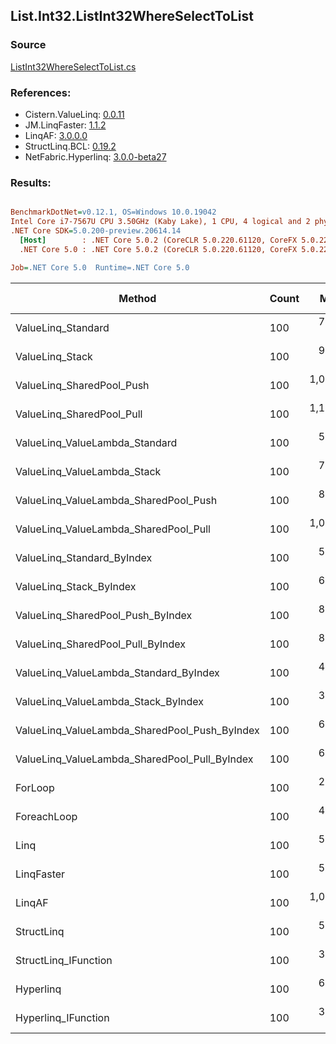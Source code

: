 ﻿## List.Int32.ListInt32WhereSelectToList

### Source
[ListInt32WhereSelectToList.cs](../LinqBenchmarks/List/Int32/ListInt32WhereSelectToList.cs)

### References:
- Cistern.ValueLinq: [0.0.11](https://www.nuget.org/packages/Cistern.ValueLinq/0.0.11)
- JM.LinqFaster: [1.1.2](https://www.nuget.org/packages/JM.LinqFaster/1.1.2)
- LinqAF: [3.0.0.0](https://www.nuget.org/packages/LinqAF/3.0.0.0)
- StructLinq.BCL: [0.19.2](https://www.nuget.org/packages/StructLinq.BCL/0.19.2)
- NetFabric.Hyperlinq: [3.0.0-beta27](https://www.nuget.org/packages/NetFabric.Hyperlinq/3.0.0-beta27)

### Results:
``` ini

BenchmarkDotNet=v0.12.1, OS=Windows 10.0.19042
Intel Core i7-7567U CPU 3.50GHz (Kaby Lake), 1 CPU, 4 logical and 2 physical cores
.NET Core SDK=5.0.200-preview.20614.14
  [Host]        : .NET Core 5.0.2 (CoreCLR 5.0.220.61120, CoreFX 5.0.220.61120), X64 RyuJIT
  .NET Core 5.0 : .NET Core 5.0.2 (CoreCLR 5.0.220.61120, CoreFX 5.0.220.61120), X64 RyuJIT

Job=.NET Core 5.0  Runtime=.NET Core 5.0  

```
|                                        Method | Count |       Mean |   Error |  StdDev | Ratio | RatioSD |  Gen 0 | Gen 1 | Gen 2 | Allocated |
|---------------------------------------------- |------ |-----------:|--------:|--------:|------:|--------:|-------:|------:|------:|----------:|
|                            ValueLinq_Standard |   100 |   763.4 ns | 2.31 ns | 2.16 ns |  2.78 |    0.01 | 0.3090 |     - |     - |     648 B |
|                               ValueLinq_Stack |   100 |   943.4 ns | 2.93 ns | 2.74 ns |  3.43 |    0.02 | 0.1221 |     - |     - |     256 B |
|                     ValueLinq_SharedPool_Push |   100 | 1,047.4 ns | 3.24 ns | 3.03 ns |  3.81 |    0.02 | 0.1221 |     - |     - |     256 B |
|                     ValueLinq_SharedPool_Pull |   100 | 1,165.0 ns | 3.11 ns | 2.76 ns |  4.24 |    0.02 | 0.1221 |     - |     - |     256 B |
|                ValueLinq_ValueLambda_Standard |   100 |   556.3 ns | 1.74 ns | 1.54 ns |  2.02 |    0.01 | 0.3090 |     - |     - |     648 B |
|                   ValueLinq_ValueLambda_Stack |   100 |   769.1 ns | 1.51 ns | 1.34 ns |  2.80 |    0.01 | 0.1221 |     - |     - |     256 B |
|         ValueLinq_ValueLambda_SharedPool_Push |   100 |   843.6 ns | 2.36 ns | 1.97 ns |  3.07 |    0.01 | 0.1221 |     - |     - |     256 B |
|         ValueLinq_ValueLambda_SharedPool_Pull |   100 | 1,021.7 ns | 5.05 ns | 4.21 ns |  3.72 |    0.02 | 0.1221 |     - |     - |     256 B |
|                    ValueLinq_Standard_ByIndex |   100 |   567.0 ns | 2.73 ns | 2.28 ns |  2.06 |    0.01 | 0.3090 |     - |     - |     648 B |
|                       ValueLinq_Stack_ByIndex |   100 |   619.4 ns | 1.91 ns | 1.69 ns |  2.25 |    0.01 | 0.1221 |     - |     - |     256 B |
|             ValueLinq_SharedPool_Push_ByIndex |   100 |   842.1 ns | 1.52 ns | 1.42 ns |  3.06 |    0.01 | 0.1221 |     - |     - |     256 B |
|             ValueLinq_SharedPool_Pull_ByIndex |   100 |   846.2 ns | 1.66 ns | 1.39 ns |  3.08 |    0.01 | 0.1221 |     - |     - |     256 B |
|        ValueLinq_ValueLambda_Standard_ByIndex |   100 |   405.2 ns | 1.73 ns | 1.62 ns |  1.48 |    0.01 | 0.3095 |     - |     - |     648 B |
|           ValueLinq_ValueLambda_Stack_ByIndex |   100 |   384.1 ns | 1.66 ns | 1.47 ns |  1.40 |    0.01 | 0.1221 |     - |     - |     256 B |
| ValueLinq_ValueLambda_SharedPool_Push_ByIndex |   100 |   675.0 ns | 2.14 ns | 1.90 ns |  2.46 |    0.01 | 0.1221 |     - |     - |     256 B |
| ValueLinq_ValueLambda_SharedPool_Pull_ByIndex |   100 |   655.8 ns | 2.22 ns | 1.73 ns |  2.39 |    0.01 | 0.1221 |     - |     - |     256 B |
|                                       ForLoop |   100 |   274.7 ns | 1.02 ns | 0.90 ns |  1.00 |    0.00 | 0.3095 |     - |     - |     648 B |
|                                   ForeachLoop |   100 |   404.6 ns | 0.92 ns | 0.86 ns |  1.47 |    0.01 | 0.3095 |     - |     - |     648 B |
|                                          Linq |   100 |   575.1 ns | 1.62 ns | 1.36 ns |  2.09 |    0.01 | 0.3824 |     - |     - |     800 B |
|                                    LinqFaster |   100 |   573.0 ns | 1.88 ns | 1.57 ns |  2.09 |    0.01 | 0.4320 |     - |     - |     904 B |
|                                        LinqAF |   100 | 1,048.5 ns | 4.06 ns | 3.60 ns |  3.82 |    0.02 | 0.3090 |     - |     - |     648 B |
|                                    StructLinq |   100 |   553.5 ns | 1.87 ns | 1.75 ns |  2.01 |    0.01 | 0.1717 |     - |     - |     360 B |
|                          StructLinq_IFunction |   100 |   357.4 ns | 1.05 ns | 0.98 ns |  1.30 |    0.00 | 0.1221 |     - |     - |     256 B |
|                                     Hyperlinq |   100 |   610.9 ns | 1.68 ns | 1.31 ns |  2.22 |    0.01 | 0.1564 |     - |     - |     328 B |
|                           Hyperlinq_IFunction |   100 |   386.2 ns | 1.53 ns | 1.28 ns |  1.41 |    0.01 | 0.1564 |     - |     - |     328 B |
